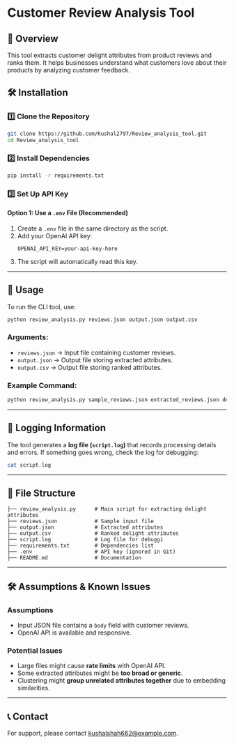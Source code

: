 # Customer Review Analysis Tool

## 📌 Overview
This tool extracts customer delight attributes from product reviews and ranks them. It helps businesses understand what customers love about their products by analyzing customer feedback.

## 🛠️ Installation
### 1️⃣ **Clone the Repository**
```bash
git clone https://github.com/Kushal2797/Review_analysis_tool.git
cd Review_analysis_tool
```

### 2️⃣ **Install Dependencies**
```bash
pip install -r requirements.txt
```

### 3️⃣ **Set Up API Key**
#### **Option 1: Use a `.env` File (Recommended)**
1. Create a `.env` file in the same directory as the script.
2. Add your OpenAI API key:
   ```
   OPENAI_API_KEY=your-api-key-here
   ```
3. The script will automatically read this key.

---

## 🚀 Usage
To run the CLI tool, use:
```bash
python review_analysis.py reviews.json output.json output.csv
```
### **Arguments:**
- `reviews.json` → Input file containing customer reviews.
- `output.json` → Output file storing extracted attributes.
- `output.csv` → Output file storing ranked attributes.

### **Example Command:**
```bash
python review_analysis.py sample_reviews.json extracted_reviews.json delight_attributes.csv
```
---
## 📜 Logging Information

The tool generates a **log file (`script.log`)** that records processing details and errors. If something goes wrong, check the log for debugging:

```bash
cat script.log
```
---

## 📂 File Structure
```
├── review_analysis.py      # Main script for extracting delight attributes
├── reviews.json            # Sample input file
├── output.json             # Extracted attributes
├── output.csv              # Ranked delight attributes
├── script.log              # Log file for debuggi
├── requirements.txt        # Dependencies list
├── .env                    # API key (ignored in Git)
├── README.md               # Documentation
```

---

## 🛠️ Assumptions & Known Issues
### **Assumptions**
- Input JSON file contains a `body` field with customer reviews.
- OpenAI API is available and responsive.

### **Potential Issues**
- Large files might cause **rate limits** with OpenAI API.
- Some extracted attributes might be **too broad or generic**.
- Clustering might **group unrelated attributes together** due to embedding similarities.

---

## 📞 Contact
For support, please contact [kushalshah662@example.com](mailto:your-email@example.com).
